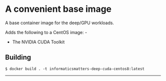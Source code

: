 # A convenient base image
A base container image for the deep/GPU workloads.

Adds the following to a CentOS image: -

-   The NVIDIA CUDA Toolkit

## Building

    $ docker build . -t informaticsmatters-deep-cuda-centos8:latest
    
---
